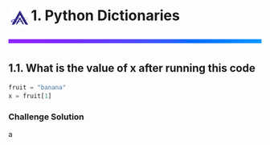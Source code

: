 <!-- Logo and Header -->
<div>
    <img align="left" src="../src/images/logo.png" width="45">
    <h1 style="border-bottom: none">
        1. Python Dictionaries <img src="../src/images/purple_divider.png">
    </h1>
</div>

1.1. What is the value of x after running this code
----------

```python
fruit = "banana"
x = fruit[1]    
```

### Challenge Solution

a